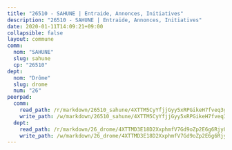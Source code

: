 ```yaml
---
title: "26510 - SAHUNE | Entraide, Annonces, Initiatives"
description: "26510 - SAHUNE | Entraide, Annonces, Initiatives"
date: 2020-01-11T14:09:21+09:00
collapsible: false
layout: commune
comm:
  nom: "SAHUNE"
  slug: sahune
  cp: "26510"
dept:
  nom: "Drôme"
  slug: drome
  num: "26"
peerpad:
  comm:
    read_path: /r/markdown/26510_sahune/4XTTM5CyYfjjGyy5xRPGikeH7fveq3gRRpu9Nke3kKPHx5okc
    write_path: /w/markdown/26510_sahune/4XTTM5CyYfjjGyy5xRPGikeH7fveq3gRRpu9Nke3kKPHx5okc-K3TgV7AQdp8oNQQNRzMLNBrpgyfpdNYMqThM8rW9cSfpFR4p9tLbMbJq2xaZPGP4xNccoxXCfLZURDx2SK4L7AxofPUA3zsc44iQYMkZfcgrhu8KvkKcDhcKgR6oqRjBRTPg7fDz
  dept:
    read_path: /r/markdown/26_drome/4XTTMD3E18D2XxphmfV7Gd9oZp2E6g6Rjy8yoyyuT4SyeeDZv
    write_path: /w/markdown/26_drome/4XTTMD3E18D2XxphmfV7Gd9oZp2E6g6Rjy8yoyyuT4SyeeDZv-K3TgUGX4nG6FnUgVjDeodHJBzD4Z7jTqAJwquijk1LCW8AWc9CAemuRZDQCZC8aha3sgQcHNRUHizJ1bQGiTeNjxAKKxoxsNxcJ7pjGzQ4icP1ftCA9sHED31LddZbCgpf6zkM4Q
---
```


